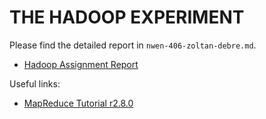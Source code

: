 THE HADOOP EXPERIMENT
=====================

Please find the detailed report in `nwen-406-zoltan-debre.md`.

* [Hadoop Assignment Report](./nwen-406-zoltan-debre.md)

Useful links:

* [MapReduce Tutorial r2.8.0](http://hadoop.apache.org/docs/r2.8.0/hadoop-mapreduce-client/hadoop-mapreduce-client-core/MapReduceTutorial.html)
